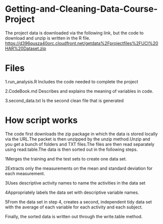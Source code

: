 # Getting-and-Cleaning-Data-Course-Project
The project data is downloaded via the following link, but the code to download and unzip is written in the R file.
https://d396qusza40orc.cloudfront.net/getdata%2Fprojectfiles%2FUCI%20HAR%20Dataset.zip

# Files
1.run_analysis.R Includes the code needed to complete the project

2.CodeBook.md Describes and explains the meaning of variables in code.

3.second_data.txt Is the second clean file that is generated

# How script works
The code first downloads the zip package in which the data is stored locally via the URL.The packet is then unzipped by the unzip method.Unzip and you get a bunch of folders and TXT files.The files are then read separately using read.table.The data is then sorted out in the following steps.

1Merges the training and the test sets to create one data set.

2Extracts only the measurements on the mean and standard deviation for each measurement.

3Uses descriptive activity names to name the activities in the data set

4Appropriately labels the data set with descriptive variable names.

5From the data set in step 4, creates a second, independent tidy data set with the average of each variable for each activity and each subject.

Finally, the sorted data is written out through the write.table method.
